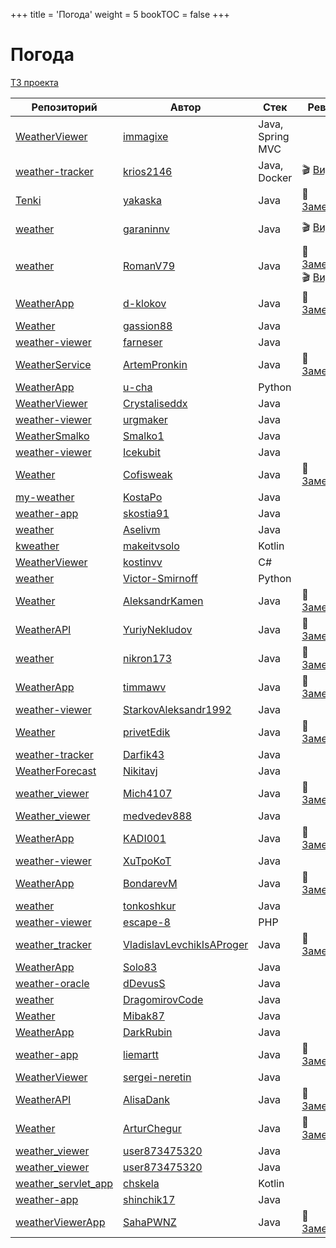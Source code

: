 +++
title = 'Погода'
weight = 5
bookTOC = false
+++

# Погода

[ТЗ проекта](../projects/weather-viewer.md)

| Репозиторий                                                | Автор                                   | Стек             | Ревью                                                                                                                            | Автор ревью |
|------------------------------------------------------------|-----------------------------------------|------------------|----------------------------------------------------------------------------------------------------------------------------------|---------------|
| [WeatherViewer](https://github.com/immagixe/WeatherViewer) | [immagixe](https://github.com/immagixe) | Java, Spring MVC |                                                                                                                                  |
| [weather-tracker](https://github.com/krios2146/weather-tracker) | [krios2146](https://github.com/krios2146) | Java, Docker | 🎬 [Видео](https://www.youtube.com/watch?v=yLBn7qmyCOk)                                                                          | Сергей [@zhukovsd](https://t.me/zhukovsd) |
| [Tenki](https://github.com/yakaska/Tenki) | [yakaska](https://github.com/yakaska) | Java | 📝 [Заметки](https://gist.github.com/zhukovsd/197150aa3691f6f711f4d622526cad2a)                                                  | Сергей [@zhukovsd](https://t.me/zhukovsd) |
| [weather](https://github.com/garaninnv/weather) | [garaninnv](https://github.com/garaninnv) | Java | 🎬 [Видео](https://t.me/zhukovsd_it_chat/16352)                                                                                  | Сергей [@zhukovsd](https://t.me/zhukovsd) |
| [weather](https://github.com/RomanV79/weather) | [RomanV79](https://github.com/RomanV79) | Java | 📝 [Заметки](https://gist.github.com/zhukovsd/fa57fc82447fc6d4d4f0f44f9ae3ef1b), 🎬 [Видео](https://t.me/zhukovsd_it_chat/39396) | Сергей [@zhukovsd](https://t.me/zhukovsd) |
| [WeatherApp](https://github.com/d-klokov/WeatherApp) | [d-klokov](https://github.com/d-klokov) | Java | 📝 [Заметки](https://gist.github.com/zhukovsd/bee1b4885d854f0cad02ae1a4ac5ff85)                                                  | Сергей [@zhukovsd](https://t.me/zhukovsd) |
| [Weather](https://github.com/gassion88/Weather) | [gassion88](https://github.com/gassion88) | Java |                                                                                                                                  |
| [weather-viewer](https://github.com/farneser/weather-viewer/) | [farneser](https://github.com/farneser) | Java |                                                                                                                                  |
| [WeatherService](https://github.com/ArtemPronkin/WeatherService) | [ArtemPronkin](https://github.com/ArtemPronkin) | Java | 📝 [Заметки](https://gist.github.com/zhukovsd/8988a29b39cef0e651b046e1148ad340)                                                  | Сергей [@zhukovsd](https://t.me/zhukovsd) |
| [WeatherApp](https://github.com/u-cha/WeatherApp/) | [u-cha](https://github.com/u-cha) | Python |                                                                                                                                  |
| [WeatherViewer](https://github.com/Crystaliseddx/WeatherViewer) | [Crystaliseddx](https://github.com/Crystaliseddx) | Java |                                                                                                                                  |
| [weather-viewer](https://github.com/urgmaker/weather-viewer) | [urgmaker](https://github.com/urgmaker) | Java |                                                                                                                                  |
| [WeatherSmalko](https://github.com/Smalko1/WeatherSmalko) | [Smalko1](https://github.com/Smalko1) | Java |                                                                                                                                  |
| [weather-viewer](https://github.com/Icekubit/weather-viewer) | [Icekubit](https://github.com/Icekubit) | Java |                                                                                                                                  |
| [Weather](https://github.com/Cofisweak/Weather) | [Cofisweak](https://github.com/Cofisweak) | Java | 📝 [Заметки](https://gist.github.com/Asenim/5a25beeb49ce44e8ee4b1e50ba1d295e)                                                    | Костя [@hungryman9](https://t.me/hungryman9) |
| [my-weather](https://github.com/KostaPo/my-weather) | [KostaPo](https://github.com/KostaPo) | Java |                                                                                                                                  |
| [weather-app](https://github.com/skostia91/weather-app)    | [skostia91](https://github.com/skostia91)             | Java   |                                                                                                                                  |
| [weather](https://github.com/Aselivm/weather)              | [Aselivm](https://github.com/Aselivm)                 | Java   |                                                                                                                                  |
| [kweather](https://github.com/makeitvsolo/kweather)        | [makeitvsolo](https://github.com/makeitvsolo)         | Kotlin |                                                                                                                                  |
| [WeatherViewer](https://github.com/kostinvv/WeatherViewer) | [kostinvv](https://github.com/kostinvv)               | C#     |                                                                                                                                  |
| [weather](https://github.com/Victor-Smirnoff/weather)      | [Victor-Smirnoff](https://github.com/Victor-Smirnoff) | Python |                                                                                                                                  |
 [Weather](https://github.com/AleksandrKamen/Weather) | [AleksandrKamen](https://github.com/AleksandrKamen) | Java   | 📝 [Заметки](https://gist.github.com/Asenim/5a32d27f0d4af24d575ef786ff9b2f35)                                                    | Костя [@hungryman9](https://t.me/hungryman9) |
 | [WeatherAPI](https://github.com/YuriyNekludov/WeatherAPI) | [YuriyNekludov](https://github.com/YuriyNekludov) | Java   | 📝 [Заметки](https://gist.github.com/Asenim/0983720d9df0363329bab2eb66a3e04c)                                                    | Костя [@hungryman9](https://t.me/hungryman9) |
| [weather](https://github.com/nikron173/weather)           | [nikron173](https://github.com/nikron173)         | Java   | 📝 [Заметки](https://gist.github.com/Asenim/ab9ebe9d4f044cbedd18d3f936a24fdc)                                                    | Костя [@hungryman9](https://t.me/hungryman9) |
| [WeatherApp](https://github.com/timmawv/WeatherApp)       | [timmawv](https://github.com/timmawv)             | Java   | 📝 [Заметки](https://gist.github.com/Asenim/cdb1300b41e51bec015c0a5be84ae176)                                                    | Иван [@makeitvsolo](https://t.me/makeitvsolo) |
| [weather-viewer](https://github.com/StarkovAleksandr1992/weather-viewer) | [StarkovAleksandr1992](https://github.com/StarkovAleksandr1992) | Java |  |  |
| [Weather](https://github.com/privetEdik/Weather/tree/master) | [privetEdik](https://github.com/privetEdik) | Java | 📝 [Заметки](https://gist.github.com/Asenim/f1839d80ec217032a30225fbf9962fa5) | Иван [@makeitvsolo](https://t.me/makeitvsolo) |
| [weather-tracker](https://github.com/Darfik43/weather-tracker/tree/master) | [Darfik43](https://github.com/Darfik43) | Java |  |  |
| [WeatherForecast](https://github.com/Nikitavj/WeatherForecast) | [Nikitavj](https://github.com/Nikitavj) | Java |  |  |
| [weather_viewer](https://github.com/Mich4107/weather_viewer) | [Mich4107](https://github.com/Mich4107) | Java | 📝 [Заметки](https://gist.github.com/Asenim/ced45fd79c4aa27a2510ee8cdafad910) | Костя [@calmekd](https://t.me/calmekd) |
| [Weather_viewer](https://github.com/medvedev888/Weather_viewer) | [medvedev888](https://github.com/medvedev888) | Java |  |  |
| [WeatherApp](https://github.com/KADI001/WeatherApp/tree/master-unmodules) | [KADI001](https://github.com/KADI001) | Java | 📝 [Заметки](https://gist.github.com/Asenim/461fdfa4cc8f27d275ec26d1f35bd830) | Иван [@makeitvsolo](https://t.me/makeitvsolo) |
| [weather-viewer](https://github.com/XuTpoKoT/weather-viewer) | [XuTpoKoT](https://github.com/XuTpoKoT) | Java |  |  |
| [WeatherApp](https://github.com/BondarevM/WeatherApp) | [BondarevM](https://github.com/BondarevM) | Java | 📝 [Заметки](https://gist.github.com/Asenim/d6e149730f740acbb422142527d40c38) | Илья [@coderilya](https://t.me/coderilya) |
| [weather](https://github.com/tonkoshkur/weather) | [tonkoshkur](https://github.com/tonkoshkur) | Java |  |  |
| [weather-viewer](https://github.com/escape-8/weather-viewer) | [escape-8](https://github.com/escape-8) | PHP |  |  |
| [weather_tracker](https://github.com/VladislavLevchikIsAProger/weather_tracker) | [VladislavLevchikIsAProger](https://github.com/VladislavLevchikIsAProger) | Java | 📝 [Заметки](https://gist.github.com/Asenim/e62220c86a91e2a3a4543ec9cb4ccea5) | Владимир [@krios2146](https://t.me/krios2146) |
| [WeatherApp](https://github.com/Solo83/WeatherApp) | [Solo83](https://github.com/Solo83) | Java |  |  |
| [weather-oracle](https://github.com/dDevusS/weather-oracle) | [dDevusS](https://github.com/dDevusS) | Java |  |  |
| [weather](https://github.com/DragomirovCode/weather) | [DragomirovCode](https://github.com/DragomirovCode) | Java |  |  |
| [Weather](https://github.com/Mibak87/Weather) | [Mibak87](https://github.com/Mibak87) | Java |  |  |
| [WeatherApp](https://github.com/DarkRubin/WeatherApp) | [DarkRubin](https://github.com/DarkRubin) | Java |  |  |
| [weather-app](https://github.com/liemartt/weather-app) | [liemartt](https://github.com/liemartt) | Java | 📝 [Заметки](https://gist.github.com/krios2146/8a9c38bf66dbbfabd8645c7f1a61f567) | Владимир [@krios2146](https://t.me/krios2146) |
| [WeatherViewer](https://github.com/sergei-neretin/WeatherViewer) | [sergei-neretin](https://github.com/sergei-neretin) | Java |  |  |
| [WeatherAPI](https://github.com/AlisaDank/WeatherAPI) | [AlisaDank](https://github.com/AlisaDank) | Java | 📝 [Заметки](https://gist.github.com/Asenim/5fd757413752c107e165daf037d3a486) | Илья [@coderilya](https://t.me/coderilya) |
| [Weather](https://github.com/ArturChegur/Weather) | [ArturChegur](https://github.com/ArturChegur) | Java | 📝 [Заметки](https://gist.github.com/krios2146/79b5cc0325dae7b36d54a6fa16eb855b) | Владимир [@krios2146](https://t.me/krios2146) |
| [weather_viewer](https://github.com/user873475320/weather_viewer) | [user873475320](https://github.com/user873475320) | Java |  |   |
| [weather_viewer](https://github.com/user873475320/weather_viewer) | [user873475320](https://github.com/user873475320) | Java |  |   |
| [weather_servlet_app](https://github.com/chskela/weather_servlet_app) | [chskela](https://github.com/chskela) | Kotlin |  |   |
| [weather-app](https://github.com/shinchik17/weather-app) | [shinchik17](https://github.com/shinchik17) | Java |  |   |
| [weatherViewerApp](https://github.com/SahaPWNZ/weatherViewerApp) | [SahaPWNZ](https://github.com/SahaPWNZ) | Java | 📝 [Заметки](https://gist.github.com/Asenim/93c8495ce55028e1f11978af0403c1d4) | Илья [@coderilya](https://t.me/coderilya) |

